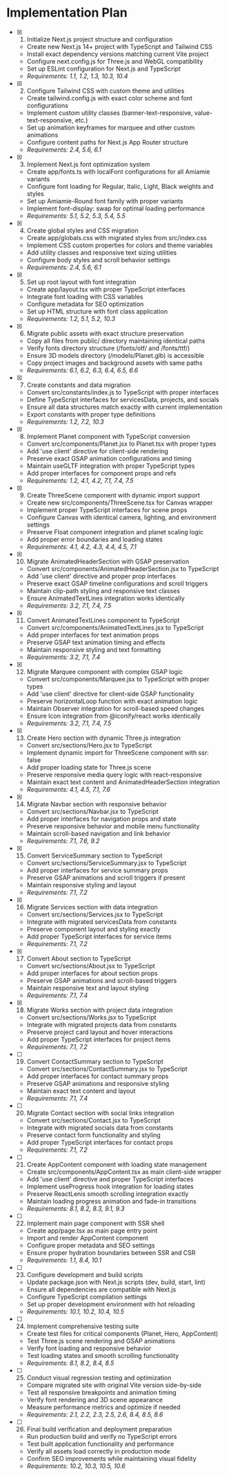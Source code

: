 # Implementation Plan

- [x] 1. Initialize Next.js project structure and configuration

  - Create new Next.js 14+ project with TypeScript and Tailwind CSS
  - Install exact dependency versions matching current Vite project
  - Configure next.config.js for Three.js and WebGL compatibility
  - Set up ESLint configuration for Next.js and TypeScript
  - _Requirements: 1.1, 1.2, 1.3, 10.3, 10.4_

- [x] 2. Configure Tailwind CSS with custom theme and utilities

  - Create tailwind.config.js with exact color scheme and font configurations
  - Implement custom utility classes (banner-text-responsive, value-text-responsive, etc.)
  - Set up animation keyframes for marquee and other custom animations
  - Configure content paths for Next.js App Router structure
  - _Requirements: 2.4, 5.6, 6.1_

- [x] 3. Implement Next.js font optimization system

  - Create app/fonts.ts with localFont configurations for all Amiamie variants
  - Configure font loading for Regular, Italic, Light, Black weights and styles
  - Set up Amiamie-Round font family with proper variants
  - Implement font-display: swap for optimal loading performance
  - _Requirements: 5.1, 5.2, 5.3, 5.4, 5.5_

- [x] 4. Create global styles and CSS migration

  - Create app/globals.css with migrated styles from src/index.css
  - Implement CSS custom properties for colors and theme variables
  - Add utility classes and responsive text sizing utilities
  - Configure body styles and scroll behavior settings
  - _Requirements: 2.4, 5.6, 6.1_

- [x] 5. Set up root layout with font integration

  - Create app/layout.tsx with proper TypeScript interfaces
  - Integrate font loading with CSS variables
  - Configure metadata for SEO optimization
  - Set up HTML structure with font class application
  - _Requirements: 1.2, 5.1, 5.2, 10.3_

- [x] 6. Migrate public assets with exact structure preservation

  - Copy all files from public/ directory maintaining identical paths
  - Verify fonts directory structure (/fonts/otf/ and /fonts/ttf/)
  - Ensure 3D models directory (/models/Planet.glb) is accessible
  - Copy project images and background assets with same paths
  - _Requirements: 6.1, 6.2, 6.3, 6.4, 6.5, 6.6_

- [x] 7. Create constants and data migration

  - Convert src/constants/index.js to TypeScript with proper interfaces
  - Define TypeScript interfaces for servicesData, projects, and socials
  - Ensure all data structures match exactly with current implementation
  - Export constants with proper type definitions
  - _Requirements: 1.2, 7.2, 10.3_

- [x] 8. Implement Planet component with TypeScript conversion

  - Convert src/components/Planet.jsx to Planet.tsx with proper types
  - Add 'use client' directive for client-side rendering
  - Preserve exact GSAP animation configurations and timing
  - Maintain useGLTF integration with proper TypeScript types
  - Add proper interfaces for component props and refs
  - _Requirements: 1.2, 4.1, 4.2, 7.1, 7.4, 7.5_

- [x] 9. Create ThreeScene component with dynamic import support

  - Create new src/components/ThreeScene.tsx for Canvas wrapper
  - Implement proper TypeScript interfaces for scene props
  - Configure Canvas with identical camera, lighting, and environment settings
  - Preserve Float component integration and planet scaling logic
  - Add proper error boundaries and loading states
  - _Requirements: 4.1, 4.2, 4.3, 4.4, 4.5, 7.1_

- [x] 10. Migrate AnimatedHeaderSection with GSAP preservation

  - Convert src/components/AnimatedHeaderSection.jsx to TypeScript
  - Add 'use client' directive and proper prop interfaces
  - Preserve exact GSAP timeline configurations and scroll triggers
  - Maintain clip-path styling and responsive text classes
  - Ensure AnimatedTextLines integration works identically
  - _Requirements: 3.2, 7.1, 7.4, 7.5_

- [x] 11. Convert AnimatedTextLines component to TypeScript

  - Convert src/components/AnimatedTextLines.jsx to TypeScript
  - Add proper interfaces for text animation props
  - Preserve GSAP text animation timing and effects
  - Maintain responsive styling and text formatting
  - _Requirements: 3.2, 7.1, 7.4_

- [x] 12. Migrate Marquee component with complex GSAP logic

  - Convert src/components/Marquee.jsx to TypeScript with proper types
  - Add 'use client' directive for client-side GSAP functionality
  - Preserve horizontalLoop function with exact animation logic
  - Maintain Observer integration for scroll-based speed changes
  - Ensure Icon integration from @iconify/react works identically
  - _Requirements: 3.2, 7.1, 7.4, 7.5_

- [x] 13. Create Hero section with dynamic Three.js integration

  - Convert src/sections/Hero.jsx to TypeScript
  - Implement dynamic import for ThreeScene component with ssr: false
  - Add proper loading state for Three.js scene
  - Preserve responsive media query logic with react-responsive
  - Maintain exact text content and AnimatedHeaderSection integration
  - _Requirements: 4.1, 4.5, 7.1, 7.6_

- [x] 14. Migrate Navbar section with responsive behavior

  - Convert src/sections/Navbar.jsx to TypeScript
  - Add proper interfaces for navigation props and state
  - Preserve responsive behavior and mobile menu functionality
  - Maintain scroll-based navigation and link behavior
  - _Requirements: 7.1, 7.6, 9.2_

- [x] 15. Convert ServiceSummary section to TypeScript

  - Convert src/sections/ServiceSummary.jsx to TypeScript
  - Add proper interfaces for service summary props
  - Preserve GSAP animations and scroll triggers if present
  - Maintain responsive styling and layout
  - _Requirements: 7.1, 7.2_

- [x] 16. Migrate Services section with data integration

  - Convert src/sections/Services.jsx to TypeScript
  - Integrate with migrated servicesData from constants
  - Preserve component layout and styling exactly
  - Add proper TypeScript interfaces for service items
  - _Requirements: 7.1, 7.2_

- [x] 17. Convert About section to TypeScript

  - Convert src/sections/About.jsx to TypeScript
  - Add proper interfaces for about section props
  - Preserve GSAP animations and scroll-based triggers
  - Maintain responsive text and layout styling
  - _Requirements: 7.1, 7.4_

- [x] 18. Migrate Works section with project data integration

  - Convert src/sections/Works.jsx to TypeScript
  - Integrate with migrated projects data from constants
  - Preserve project card layout and hover interactions
  - Add proper TypeScript interfaces for project items
  - _Requirements: 7.1, 7.2_

- [ ] 19. Convert ContactSummary section to TypeScript

  - Convert src/sections/ContactSummary.jsx to TypeScript
  - Add proper interfaces for contact summary props
  - Preserve GSAP animations and responsive styling
  - Maintain exact text content and layout
  - _Requirements: 7.1, 7.4_

- [ ] 20. Migrate Contact section with social links integration

  - Convert src/sections/Contact.jsx to TypeScript
  - Integrate with migrated socials data from constants
  - Preserve contact form functionality and styling
  - Add proper TypeScript interfaces for contact props
  - _Requirements: 7.1, 7.2_

- [ ] 21. Create AppContent component with loading state management

  - Create src/components/AppContent.tsx as main client-side wrapper
  - Add 'use client' directive and proper TypeScript interfaces
  - Implement useProgress hook integration for loading states
  - Preserve ReactLenis smooth scrolling integration exactly
  - Maintain loading progress animation and fade-in transitions
  - _Requirements: 8.1, 8.2, 8.3, 9.1, 9.3_

- [ ] 22. Implement main page component with SSR shell

  - Create app/page.tsx as main page entry point
  - Import and render AppContent component
  - Configure proper metadata and SEO settings
  - Ensure proper hydration boundaries between SSR and CSR
  - _Requirements: 1.1, 8.4, 10.1_

- [ ] 23. Configure development and build scripts

  - Update package.json with Next.js scripts (dev, build, start, lint)
  - Ensure all dependencies are compatible with Next.js
  - Configure TypeScript compilation settings
  - Set up proper development environment with hot reloading
  - _Requirements: 10.1, 10.2, 10.4, 10.5_

- [ ] 24. Implement comprehensive testing suite

  - Create test files for critical components (Planet, Hero, AppContent)
  - Test Three.js scene rendering and GSAP animations
  - Verify font loading and responsive behavior
  - Test loading states and smooth scrolling functionality
  - _Requirements: 8.1, 8.2, 8.4, 8.5_

- [ ] 25. Conduct visual regression testing and optimization

  - Compare migrated site with original Vite version side-by-side
  - Test all responsive breakpoints and animation timing
  - Verify font rendering and 3D scene appearance
  - Measure performance metrics and optimize if needed
  - _Requirements: 2.1, 2.2, 2.3, 2.5, 2.6, 8.4, 8.5, 8.6_

- [ ] 26. Final build verification and deployment preparation
  - Run production build and verify no TypeScript errors
  - Test built application functionality and performance
  - Verify all assets load correctly in production mode
  - Confirm SEO improvements while maintaining visual fidelity
  - _Requirements: 10.2, 10.3, 10.5, 10.6_
